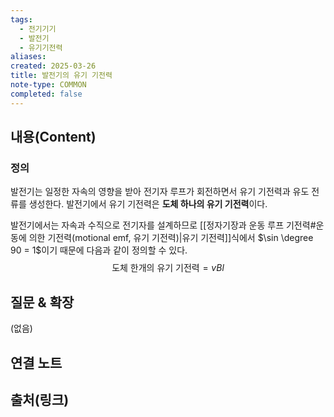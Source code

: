 ```yaml
---
tags:
  - 전기기기
  - 발전기
  - 유기기전력
aliases: 
created: 2025-03-26
title: 발전기의 유기 기전력
note-type: COMMON
completed: false
---
```


## 내용(Content)

### 정의

발전기는 일정한 자속의 영향을 받아 전기자 루프가 회전하면서 유기 기전력과 유도 전류를 생성한다. 발전기에서 유기 기전력은 **도체 하나의 유기 기전력**이다.

발전기에서는 자속과 수직으로 전기자를 설계하므로 [[정자기장과 운동 루프 기전력#운동에 의한 기전력(motional emf, 유기 기전력)|유기 기전력]]식에서 $\sin \degree 90 = 1$이기 때문에 다음과 같이 정의할 수 있다.
$$
\text{도체 한개의 유기 기전력} = vBl
$$


## 질문 & 확장

(없음)

## 연결 노트

## 출처(링크)

